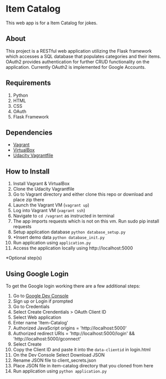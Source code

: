 # Item Catalog
This web app is for a Item Catalog for jokes.

## About
This project is a RESTful web application utilizing the Flask framework which accesses a SQL database that populates categories and their items. OAuth2 provides authentication for further CRUD functionality on the application. Currently OAuth2 is implemented for Google Accounts.

## Requirements
1. Python
2. HTML
3. CSS
4. OAuth
5. Flask Framework

## Dependencies
- [Vagrant](https://www.vagrantup.com/)
- [VirtualBox](https://www.virtualbox.org/wiki/Downloads)
- [Udacity Vagrantfile](https://github.com/udacity/fullstack-nanodegree-vm)

## How to Install
1. Install Vagrant & VirtualBox
2. Clone the Udacity Vagrantfile
3. Go to Vagrant directory and either clone this repo or download and place zip there
3. Launch the Vagrant VM (`vagrant up`)
4. Log into Vagrant VM (`vagrant ssh`)
5. Navigate to `cd /vagrant` as instructed in terminal
6. The app imports requests which is not on this vm. Run sudo pip install requests
7. Setup application database `python database_setup.py`
8. *Insert demo data `python database_init.py`
9. Run application using `application.py`
10. Access the application locally using http://localhost:5000

*Optional step(s)

## Using Google Login
To get the Google login working there are a few additional steps:

1. Go to [Google Dev Console](https://console.developers.google.com)
2. Sign up or Login if prompted
3. Go to Credentials
4. Select Create Crendentials > OAuth Client ID
5. Select Web application
6. Enter name 'Item-Catalog'
7. Authorized JavaScript origins = 'http://localhost:5000'
8. Authorized redirect URIs = 'http://localhost:5000/login' && 'http://localhost:5000/gconnect'
9. Select Create
10. Copy the Client ID and paste it into the `data-clientid` in login.html
11. On the Dev Console Select Download JSON
12. Rename JSON file to client_secrets.json
13. Place JSON file in item-catalog directory that you cloned from here
14. Run application using `python application.py`
